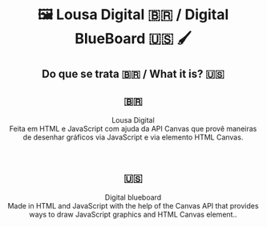 <h1 align="center">🖼<strong> Lousa Digital 🇧🇷 / Digital BlueBoard 🇺🇸 🖌</strong></h1>

<h2 align="center"><strong> Do que se trata 🇧🇷 / What it is? 🇺🇸</strong></h2>

<h2 align="center"><strong>🇧🇷</strong></h2>
<p align="center">Lousa Digital</br> Feita em HTML e JavaScript com ajuda da API Canvas que provê maneiras de desenhar gráficos via JavaScript e via elemento HTML Canvas.</p><br/>

<h2 align="center"><strong>🇺🇸</strong></h2>
<p align="center">Digital blueboard</br> Made in HTML and JavaScript with the help of the Canvas API that provides ways to draw JavaScript graphics and HTML Canvas element..</p><br/>



